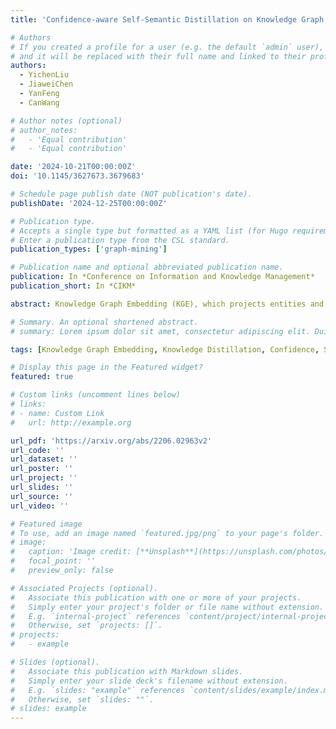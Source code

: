 ```yaml
---
title: 'Confidence-aware Self-Semantic Distillation on Knowledge Graph Embedding'

# Authors
# If you created a profile for a user (e.g. the default `admin` user), write the username (folder name) here
# and it will be replaced with their full name and linked to their profile.
authors:
  - YichenLiu
  - JiaweiChen
  - YanFeng
  - CanWang

# Author notes (optional)
# author_notes:
#   - 'Equal contribution'
#   - 'Equal contribution'

date: '2024-10-21T00:00:00Z'
doi: '10.1145/3627673.3679683'

# Schedule page publish date (NOT publication's date).
publishDate: '2024-12-25T00:00:00Z'

# Publication type.
# Accepts a single type but formatted as a YAML list (for Hugo requirements).
# Enter a publication type from the CSL standard.
publication_types: ['graph-mining']

# Publication name and optional abbreviated publication name.
publication: In *Conference on Information and Knowledge Management*
publication_short: In *CIKM*

abstract: Knowledge Graph Embedding (KGE), which projects entities and relations into continuous vector spaces, has garnered significant attention. Although high-dimensional KGE methods offer better performance, they come at the expense of significant computation and memory overheads. Decreasing embedding dimensions significantly deteriorates model performance. While several recent efforts utilize knowledge distillation or non-Euclidean representation learning to augment the effectiveness of low-dimensional KGE, they either necessitate a pre-trained high-dimensional teacher model or involve complex non-Euclidean operations, thereby incurring considerable additional computational costs. To address this, this work proposes Confidence-aware Self-Knowledge Distillation (CSD) that learns from the model itself to enhance KGE in a low-dimensional space. Specifically, CSD extracts knowledge from embeddings in previous iterations, which would be utilized to supervise the learning of the model in the next iterations. Moreover, a specific semantic module is developed to filter reliable knowledge by estimating the confidence of previously learned embeddings. This straightforward strategy bypasses the need for time-consuming pre-training of teacher models and can be integrated into various KGE methods to improve their performance. Our comprehensive experiments on six KGE backbones and four datasets underscore the effectiveness of the proposed CSD.

# Summary. An optional shortened abstract.
# summary: Lorem ipsum dolor sit amet, consectetur adipiscing elit. Duis posuere tellus ac convallis placerat. Proin tincidunt magna sed ex sollicitudin condimentum.

tags: [Knowledge Graph Embedding, Knowledge Distillation, Confidence, Self-distillation]

# Display this page in the Featured widget?
featured: true

# Custom links (uncomment lines below)
# links:
# - name: Custom Link
#   url: http://example.org

url_pdf: 'https://arxiv.org/abs/2206.02963v2'
url_code: ''
url_dataset: ''
url_poster: ''
url_project: ''
url_slides: ''
url_source: ''
url_video: ''

# Featured image
# To use, add an image named `featured.jpg/png` to your page's folder.
# image:
#   caption: 'Image credit: [**Unsplash**](https://unsplash.com/photos/pLCdAaMFLTE)'
#   focal_point: ''
#   preview_only: false

# Associated Projects (optional).
#   Associate this publication with one or more of your projects.
#   Simply enter your project's folder or file name without extension.
#   E.g. `internal-project` references `content/project/internal-project/index.md`.
#   Otherwise, set `projects: []`.
# projects:
#   - example

# Slides (optional).
#   Associate this publication with Markdown slides.
#   Simply enter your slide deck's filename without extension.
#   E.g. `slides: "example"` references `content/slides/example/index.md`.
#   Otherwise, set `slides: ""`.
# slides: example
---
```


<!-- {{% callout note %}}
Click the _Cite_ button above to demo the feature to enable visitors to import publication metadata into their reference management software.
{{% /callout %}} -->

<!-- {{% callout note %}}
Create your slides in Markdown - click the _Slides_ button to check out the example.
{{% /callout %}} -->

<!-- Add the publication's **full text** or **supplementary notes** here. You can use rich formatting such as including [code, math, and images](https://docs.hugoblox.com/content/writing-markdown-latex/). -->
